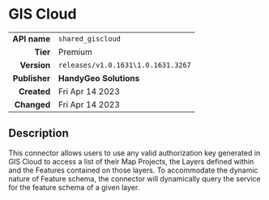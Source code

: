 # GIS Cloud
| | |
|-:|-|
|**API name**|`shared_giscloud`|
|**Tier**|Premium|
|**Version**|`releases/v1.0.1631\1.0.1631.3267`|
|**Publisher**|**HandyGeo Solutions**|
|**Created**|Fri Apr 14 2023|
|**Changed**|Fri Apr 14 2023|

## Description
This connector allows users to use any valid authorization key generated in GIS Cloud to access a list of their Map Projects, the Layers defined within and the Features contained on those layers. To accommodate the dynamic nature of Feature schema, the connector will dynamically query the service for the feature schema of a given layer.
